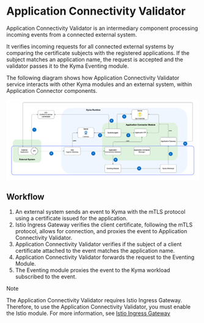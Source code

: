 # Application Connectivity Validator

Application Connectivity Validator is an intermediary component processing incoming events from a connected external system.

It verifies incoming requests for all connected external systems by comparing the certificate subjects with the registered applications. If the subject matches an application name, the request is accepted and the validator passes it to the Kyma Eventing module.

The following diagram shows how Application Connectivity Validator service interacts with other Kyma modules and an external system, within Application Connector components.

![Application Connectivity Validator Diagram](../assets/app-conn-validator.png)

## Workflow
1. An external system sends an event to Kyma with the mTLS protocol using a certificate issued for the application.
2. Istio Ingress Gateway verifies the client certificate, following the mTLS protocol, allows for connection, and proxies the event to Application Connectivity Validator.
3. Application Connectivity Validator verifies if the subject of a client certificate attached to the event matches the application name.
4. Application Connectivity Validator forwards the request to the Eventing Module.
5. The Eventing module proxies the event to the Kyma workload subscribed to the event.


> [!NOTE]
> The Application Connectivity Validator requires Istio Ingress Gateway. Therefore, to use the Application Connectivity Validator, you must enable the Istio module. For more information, see [Istio Ingress Gateway](02-10-istio-gateway.md)